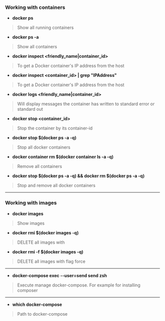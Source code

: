 ### Working with containers

* **docker ps**
> Show all running containers

* **docker ps -a**
> Show all containers

* **docker inspect <friendly_name|container_id>**
> To get a Docker container's IP address from the host

* **docker inspect <container_id> | grep "IPAddress"**
> To get a Docker container's IP address from the host

* **docker logs <friendly_name|container_id>**
>  Will display messages the container has written to standard error or standard out

* **docker stop <container_id>**
> Stop the container by its container-id

* **docker stop $(docker ps -a -q)**
> Stop all docker containers

* **docker container rm $(docker container ls -a -q)**
> Remove all containers

* **docker stop $(docker ps -a -q) && docker rm $(docker ps -a -q)**
> Stop and remove all docker containers

***

### Working with images

* **docker images**
> Show images

* **docker rmi $(docker images -q)**
> DELETE all images with

* **docker rmi -f $(docker images -q)**
> DELETE all images with flag force

***


* **docker-compose exec --user=send send zsh**
> Execute manage docker-compose. For example for installing composer

***

* **which docker-compose**
> Path to docker-compose







